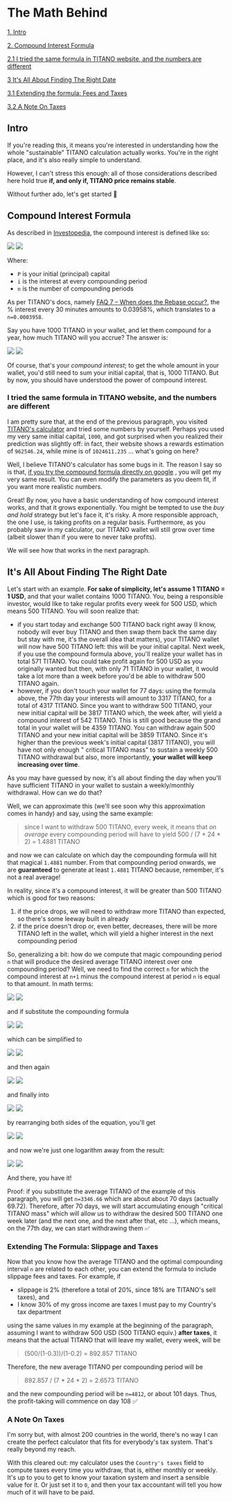 # The Math Behind

[1. Intro](#intro)

[2. Compound Interest Formula](#compound-interest-formula)

[2.1 I tried the same formula in TITANO website, and the numbers are different](#i-tried-the-same-formula-in-titano-website-and-the-numbers-are-different)

[3  It's All About Finding The Right Date](#its-all-about-finding-the-right-date)

[3.1  Extending the formula: Fees and Taxes](#extending-the-formula-slippage-and-taxes)

[3.2  A Note On Taxes](#a-note-on-taxes)

## Intro

If you're reading this, it means you're interested in understanding how the whole
"sustainable" TITANO calculation actually works. You're in the right place, and it's also really simple to understand.

However, I can't stress this enough: all of those considerations described here hold true **if, and only if, TITANO
price remains stable**.

Without further ado, let's get started :tada:

## Compound Interest Formula

As described in [Investopedia](https://www.investopedia.com/terms/c/compoundinterest.asp), the compound interest is
defined like so:

<img src="https://render.githubusercontent.com/render/math?math=CI%20=%20P%5B(1%2Bi)%5En-1%5D#gh-light-mode-only">
<img src="https://render.githubusercontent.com/render/math?math={\color{white}CI%20=%20P%5B(1%2Bi)%5En-1%5D}#gh-dark-mode-only">

Where:

* `P` is your initial (principal) capital
* `i` is the interest at every compounding period
* `n` is the number of compounding periods

As per TITANO's docs, namely [FAQ 7 – When does the Rebase occur?](https://docs.titano.finance/guide/f.a.q.), the %
interest every 30 minutes amounts to 0.03958%, which translates to a `n=0.0003958`.

Say you have 1000 TITANO in your wallet, and let them compound for a year, how much TITANO will you accrue? The answer
is:

<img src="https://render.githubusercontent.com/render/math?math=CI%20=%20P%5B(1%2B0.0003958)%5E%7B365*24*2%7D-1%5D%20=%201024611.235#gh-light-mode-only">
<img src="https://render.githubusercontent.com/render/math?math={\color{white}CI%20=%20P%5B(1%2B0.0003958)%5E%7B365*24*2%7D-1%5D%20=%201024611.235}#gh-dark-mode-only">

Of course, that's your *compound interest*; to get the whole amount in your wallet, you'd still need to sum your initial
capital, that is, 1000 TITANO. But by now, you should have understood the power of compound interest.

### I tried the same formula in TITANO website, and the numbers are different

I am pretty sure that, at the end of the previous paragraph, you visited
[TITANO's calculator](https://app.titano.finance/#/calculator) and tried some numbers by yourself. Perhaps you used my
very same initial capital, `1000`, and got surprised when you realized their prediction was slightly off: in fact, their
website shows a rewards estimation of `962546.24`, while mine is of `1024611.235` ... what's going on here?

Well, I believe TITANO's calculator has some bugs in it. The reason I say so is that,
[if you try the compound formula directly on google](https://www.google.com/search?q=1000+*+%28%281%2B0.0003958%29%5E%28365*24*2%29-1%29)
, you will get my very same result. You can even modify the parameters as you deem fit, if you want more realistic
numbers.

Great! By now, you have a basic understanding of how compound interest works, and that it grows exponentially. You might
be tempted to use the *buy and hold* strategy but let's face it, it's risky. A more responsible approach, the one I use,
is taking profits on a regular basis. Furthermore, as you probably saw in my calculator, our TITANO wallet will still
grow over time (albeit slower than if you were to never take profits).

We will see how that works in the next paragraph.

## It's All About Finding The Right Date

Let's start with an example. **For sake of simplicity, let's assume 1 TITANO = 1 USD**, and that your wallet contains
1000 TITANO. You, being a responsible investor, would like to take regular profits every week for 500 USD, which means
500 TITANO. You will soon realize that:

* if you start today and exchange 500 TITANO back right away (I know, nobody will ever buy TITANO and then swap them
  back the same day but stay with me, it's the overall idea that matters), your TITANO wallet will now have 500 TITANO
  left: this will be your initial capital. Next week, if you use the compound formula above, you'll realize your wallet
  has in total 571 TITANO. You could take profit again for 500 USD as you originally wanted but then, with only 71
  TITANO in your wallet, it would take a lot more than a week before you'd be able to withdraw 500 TITANO again.
* however, if you don't touch your wallet for 77 days: using the formula above, the 77th day your interests will amount
  to 3317 TITANO, for a total of 4317 TITANO. Since you want to withdraw 500 TITANO, your new initial capital will be
  3817 TITANO which, the week after, will yield a compound interest of 542 TITANO. This is still good because the grand
  total in your wallet will be 4359 TITANO. You can withdraw again 500 TITANO and your new initial capital will be 3859
  TITANO. Since it's higher than the previous week's initial capital (3817 TITANO), you will have not only enough "
  critical TITANO mass" to sustain a weekly 500 TITANO withdrawal but also, more importantly, **your wallet will keep
  increasing over time**.

As you may have guessed by now, it's all about finding the day when you'll have sufficient TITANO in your wallet to
sustain a weekly/monthly withdrawal. How can we do that?

Well, we can approximate this (we'll see soon why this approximation comes in handy) and say, using the same example:

> since I want to withdraw 500 TITANO, every week, it means that *on average* every compounding period will
> have to yield 500 / (7 * 24 * 2) = 1.4881 TITANO

and now we can calculate on which day the compounding formula will hit that magical `1.4881` number. From that
compounding period onwards, we are **guaranteed** to generate at least `1.4881` TITANO because, remember, it's not a
real average!

In reality, since it's a compound interest, it will be greater than 500 TITANO which is good for two reasons:

1. if the price drops, we will need to withdraw more TITANO than expected, so there's some leeway built in already
2. if the price doesn't drop or, even better, decreases, there will be more TITANO left in the wallet, which will yield
   a higher interest in the next compounding period

So, generalizing a bit: how do we compute that magic compounding period `n` that will produce the desired average TITANO
interest over one compounding period? Well, we need to find the correct `n` for which the compound interest at `n+1`
minus the compound interest at period `n` is equal to that amount. In math terms:

<img src="https://render.githubusercontent.com/render/math?math=AVG_%7BTITANO%7D%20=%20CI_%7Bn%2B1%7D-CI_%7Bn%7D#gh-light-mode-only">
<img src="https://render.githubusercontent.com/render/math?math={\color{white}AVG_%7BTITANO%7D%20=%20CI_%7Bn%2B1%7D-CI_%7Bn%7D}#gh-dark-mode-only">

and if substitute the compounding formula

<img src="https://render.githubusercontent.com/render/math?math=AVG_%7BTITANO%7D%20=%20P%5B(1%2B0.0003958)%5E%7Bn%2B1%7D-1%5D-P%5B(1%2B0.0003958)%5E%7Bn%7D-1%5D#gh-light-mode-only">
<img src="https://render.githubusercontent.com/render/math?math={\color{white}AVG_%7BTITANO%7D%20=%20P%5B(1%2B0.0003958)%5E%7Bn%2B1%7D-1%5D-P%5B(1%2B0.0003958)%5E%7Bn%7D-1%5D}#gh-dark-mode-only">

which can be simplified to

<img src="https://render.githubusercontent.com/render/math?math=AVG_%7BTITANO%7D%20=%20P*1.0003958%5E%7Bn%2B1%7D-P*1.0003958%5E%7Bn%7D#gh-light-mode-only">
<img src="https://render.githubusercontent.com/render/math?math={\color{white}AVG_%7BTITANO%7D%20=%20P*1.0003958%5E%7Bn%2B1%7D-P*1.0003958%5E%7Bn%7D}#gh-dark-mode-only">

and then again

<img src="https://render.githubusercontent.com/render/math?math=AVG_%7BTITANO%7D%20=%20P*1.0003958%5En*(1.0003958-1)#gh-light-mode-only">
<img src="https://render.githubusercontent.com/render/math?math={\color{white}AVG_%7BTITANO%7D%20=%20P*1.0003958%5En*(1.0003958-1)}#gh-dark-mode-only">

and finally into

<img src="https://render.githubusercontent.com/render/math?math=AVG_%7BTITANO%7D%20=%20P*1.0003958%5En*0.0003958#gh-light-mode-only">
<img src="https://render.githubusercontent.com/render/math?math={\color{white}AVG_%7BTITANO%7D%20=%20P*1.0003958%5En*0.0003958}#gh-dark-mode-only">

by rearranging both sides of the equation, you'll get

<img src="https://render.githubusercontent.com/render/math?math=1.0003958%5En=%5Cfrac%7BAVG_%7BTITANO%7D%7D%7BP*0.0003958%7D#gh-light-mode-only">
<img src="https://render.githubusercontent.com/render/math?math={\color{white}1.0003958%5En=%5Cfrac%7BAVG_%7BTITANO%7D%7D%7BP*0.0003958%7D}#gh-dark-mode-only">

and now we're just one logarithm away from the result:

<img src="https://render.githubusercontent.com/render/math?math=n=%5Cfrac%7Blog_%7B10%7D%5Cleft%20(%20%5Cfrac%7BAVG_%7BTITANO%7D%7D%7BP*0.0003958%7D%20%5Cright%20)%7D%7Blog_%7B10%7D1.0003958%7D#gh-light-mode-only">
<img src="https://render.githubusercontent.com/render/math?math={\color{white}n=%5Cfrac%7Blog_%7B10%7D%5Cleft%20(%20%5Cfrac%7BAVG_%7BTITANO%7D%7D%7BP*0.0003958%7D%20%5Cright%20)%7D%7Blog_%7B10%7D1.0003958%7D}#gh-dark-mode-only">

And there, you have it!

Proof: if you substitute the average TITANO of the example of this paragraph, you will get `n=3346.66` which are about
about 70 days (actually 69.72). Therefore, after 70 days, we will start accumulating enough "critical TITANO mass" which
will allow us to withdraw the desired 500 TITANO one week later (and the next one, and the next after that, etc ...),
which means, on the 77th day, we can start withdrawing them :white_check_mark:

### Extending The Formula: Slippage and Taxes

Now that you know how the average TITANO and the optimal compounding interval `n` are related to each other, you can
extend the formula to include slippage fees and taxes. For example, if

* slippage is 2% (therefore a total of 20%, since 18% are TITANO's sell taxes), and
* I know 30% of my gross income are taxes I must pay to my Country's tax department

using the same values in my example at the beginning of the paragraph, assuming I want to withdraw 500 USD (500 TITANO
equiv.)
**after taxes**, it means that the actual TITANO that will leave my wallet, every week, will be

> (500/(1-0.3))/(1-0.2) = 892.857 TITANO

Therefore, the new average TITANO per compounding period will be

> 892.857 / (7 * 24 * 2) = 2.6573 TITANO

and the new compounding period will be `n=4812`, or about 101 days. Thus, the profit-taking will commence on day 108
:white_check_mark:

### A Note On Taxes

I'm sorry but, with almost 200 countries in the world, there's no way I can create the perfect calculator that fits for
everybody's tax system. That's really beyond my reach.

With this cleared out: my calculator uses the `Country's taxes` field to compute taxes every time you withdraw, that is,
either monthly or weekly. It's up to you to get to know your taxation system and insert a sensible value for it. Or just
set it to `0`, and then your tax accountant will tell you how much of it will have to be paid.
